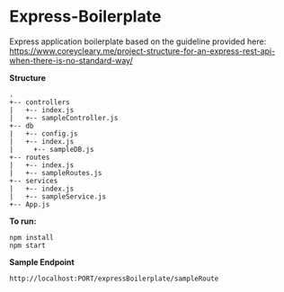 # **Express-Boilerplate**

Express application boilerplate based on the guideline provided here:
https://www.coreycleary.me/project-structure-for-an-express-rest-api-when-there-is-no-standard-way/

**Structure**
```
.
+-- controllers
|   +-- index.js
|   +-- sampleController.js
+-- db
|   +-- config.js
|   +-- index.js
|	  +-- sampleDB.js
+-- routes
|   +-- index.js
|   +-- sampleRoutes.js
+-- services
|   +-- index.js
|   +-- sampleService.js
+-- App.js
```

**To run:**
```
npm install
npm start
```
**Sample Endpoint**
```
http://localhost:PORT/expressBoilerplate/sampleRoute
```
